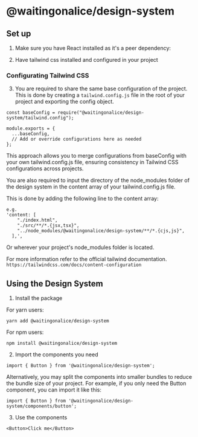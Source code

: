 # @waitingonalice/design-system

## Set up

1. Make sure you have React installed as it's a peer dependency:

2. Have tailwind css installed and configured in your project

### Configurating Tailwind CSS

3. You are required to share the same base configuration of the project. This is done by creating a `tailwind.config.js` file in the root of your project and exporting the config object.

```
const baseConfig = require("@waitingonalice/design-system/tailwind.config");

module.exports = {
  ...baseConfig,
  // Add or override configurations here as needed
};
```

This approach allows you to merge configurations from baseConfig with your own tailwind.config.js file, ensuring consistency in Tailwind CSS configurations across projects.

You are also required to input the directory of the node_modules folder of the design system in the content array of your tailwind.config.js file.

This is done by adding the following line to the content array:

```
e.g.
'content: [
    "./index.html",
    "./src/**/*.{jsx,tsx}",
    "../node_modules/@waitingonalice/design-system/**/*.{cjs,js}",
  ],',
```

Or wherever your project's node_modules folder is located.

For more information refer to the official tailwind documentation.
`https://tailwindcss.com/docs/content-configuration`

## Using the Design System

1. Install the package

For yarn users:

```
yarn add @waitingonalice/design-system
```

For npm users:

```
npm install @waitingonalice/design-system
```

2. Import the components you need

```
import { Button } from '@waitingonalice/design-system';
```

Alternatively, you may split the components into smaller bundles to reduce the bundle size of your project. For example, if you only need the Button component, you can import it like this:

```
import { Button } from '@waitingonalice/design-system/components/button';
```

3. Use the components

```
<Button>Click me</Button>
```
